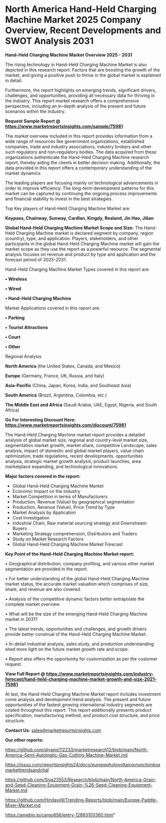 # North America Hand-Held Charging Machine Market 2025 Company Overview, Recent Developments and SWOT Analysis 2031

<Strong> Hand-Held Charging Machine Market Overview 2025 - 2031</strong>

The rising technology in Hand-Held Charging Machine Market is also depicted in this research report. Factors that are boosting the growth of the market, and giving a positive push to thrive in the global market is explained in detail.

Furthermore, the report highlights on emerging trends, significant drivers, challenges, and opportunities, providing all necessary data for thriving in the industry. This report market research offers a comprehensive perspective, including an in-depth analysis of the present and future scenarios within the industry.

<strong>Request Sample Report @ <a href=https://www.marketreportsinsights.com/sample/75981>https://www.marketreportsinsights.com/sample/75981</a></strong>

The market overview included in this report provides information from a wide range of resources like government organizations, established companies, trade and industry associations, industry brokers and other such regulatory and non-regulatory bodies. The data acquired from these organizations authenticate the Hand-Held Charging Machine research report, thereby aiding the clients in better decision making. Additionally, the data provided in this report offers a contemporary understanding of the market dynamics.

The leading players are focusing mainly on technological advancements in order to improve efficiency. The long-term development patterns for this market can be captured by continuing the ongoing process improvements and financial stability to invest in the best strategies.

Top Key players of Hand-Held Charging Machine Market are:

<strong>Keypass, Chainway, Sunway, Cardlan, Kingdy, Realand, Jin Hao, Jilian</strong>

<strong><b>Global Hand-Held Charging Machine Market Scope and Size:</b></strong>
The Hand-Held Charging Machine market is declared segment by company, region (country), type, and application. Players, stakeholders, and other participants in the global Hand-Held Charging Machine market will gain the market scope as they use the report as a powerful resource. The segmental analysis focuses on revenue and product by type and application and the forecast period of 2025-2031.

Hand-Held Charging Machine Market Types covered in this report are:

<strong>• Wireless

• Wired

• Hand-Held Charging Machine</strong>

Market Applications covered in this report are:

<strong>• Parking

• Tourist Attractions

• Court

• Other</strong> 

Regional Analysis

<strong>North America</strong> (the United States, Canada, and Mexico)

<strong>Europe</strong> (Germany, France, UK, Russia, and Italy)

<strong>Asia-Pacific</strong> (China, Japan, Korea, India, and Southeast Asia)

<strong>South America</strong> (Brazil, Argentina, Colombia, etc.)

<strong>The Middle East and Africa</strong> (Saudi Arabia, UAE, Egypt, Nigeria, and South Africa)

<strong>Go For Interesting Discount Here: <a href=https://www.marketreportsinsights.com/discount/75981>https://www.marketreportsinsights.com/discount/75981</a></strong>

The Hand-Held Charging Machine market report provides a detailed analysis of global market size, regional and country-level market size, segmentation market growth, market share, competitive Landscape, sales analysis, impact of domestic and global market players, value chain optimization, trade regulations, recent developments, opportunities analysis, strategic market growth analysis, product launches, area marketplace expanding, and technological innovations.

<strong><b>Major factors covered in the report:</b></strong>
<ul>
  <li>Global Hand-Held Charging Machine Market </li>
  <li>Economic Impact on the Industry</li>
  <li>Market Competition in terms of Manufacturers</li>
  <li>Production, Revenue (Value) by geographical segmentation</li>
  <li>Production, Revenue (Value), Price Trend by Type</li>
  <li>Market Analysis by Application</li>
  <li>Cost Investigation</li>
  <li>Industrial Chain, Raw material sourcing strategy and Downstream Buyers</li>
  <li>Marketing Strategy comprehension, Distributors and Traders</li>
  <li>Study on Market Research Factors</li>
  <li>Global Hand-Held Charging Machine Market Forecast</li>
</ul>

<strong><b>Key Point of the Hand-Held Charging Machine Market report:</b></strong>

• Geographical distribution, company profiling, and various other market segmentation are provided in the report.

• For better understanding of the global Hand-Held Charging Machine market status, the accurate market valuation which comprises of size, share, and revenue are also covered.

• Analysis of the competitive dynamic factors better extrapolate the complete market overview

• What will be the size of the emerging Hand-Held Charging Machine market in 2031?

• The latest trends, opportunities and challenges, and growth drivers provide better construal of the Hand-Held Charging Machine Market.

• In-detail industrial analysis, sales study, and production understanding shed more light on the future market growth rate and scope.

• Report also offers the opportunity for customization as per the customer request.

<strong><b>View Full Report @ <a href=https://www.marketreportsinsights.com/industry-forecast/hand-held-charging-machine-market-growth-and-size-2021-75981>https://www.marketreportsinsights.com/industry-forecast/hand-held-charging-machine-market-growth-and-size-2021-75981</a></b></strong>


At last, the Hand-Held Charging Machine Market report includes investment come analysis and development trend analysis. The present and future opportunities of the fastest growing international industry segments are coated throughout this report. This report additionally presents product specification, manufacturing method, and product cost structure, and price structure.

<strong>Contact Us:</strong>
sales@marketreportsinsights.com

<strong>Our other reports:</strong>

<a href=https://github.com/alyanis112233/marketresearch12/blob/main/North-America-Semi-Automatic-Gas-Cutting-Machine-Market.md>https://github.com/alyanis112233/marketresearch12/blob/main/North-America-Semi-Automatic-Gas-Cutting-Machine-Market.md</a>

<a href=https://issuu.com/reportsinsights24/docs/europephotovoltaicpvjunctionboxmarkettrendsandchal>https://issuu.com/reportsinsights24/docs/europephotovoltaicpvjunctionboxmarkettrendsandchal</a>

<a href=https://github.com/Siya23553/Research/blob/main/North-America-Grain-and-Seed-Cleaning-Equipment-Grain-%26-Seed-Cleaning-Equipment-Market.md>https://github.com/Siya23553/Research/blob/main/North-America-Grain-and-Seed-Cleaning-Equipment-Grain-%26-Seed-Cleaning-Equipment-Market.md</a>

<a href=https://github.com/Hindavii9/Trending-Reports/blob/main/Europe-Paddle-Mixer-Market.md>https://github.com/Hindavii9/Trending-Reports/blob/main/Europe-Paddle-Mixer-Market.md</a>

<a href=https://ameblo.jp/cargo656/entry-12893100360.html>https://ameblo.jp/cargo656/entry-12893100360.html</a>"
